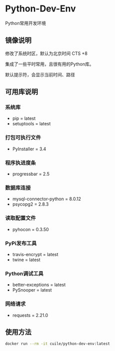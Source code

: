 # Python-Dev-Env
Python常用开发环境

## 镜像说明
修改了系统时区，默认为北京时间 CTS +8

集成了一些平时常用，且很有用的Python库。

默认提示符，会显示当前时间、路径

## 可用库说明
### 系统库
- pip = latest
- setuptools = latest

### 打包可执行文件
- PyInstaller = 3.4

### 程序执进度条
- progressbar = 2.5

### 数据库连接
- mysql-connector-python = 8.0.12
- psycopg2 = 2.8.3

### 读取配置文件
- pyhocon = 0.3.50

### PyPi发布工具
- travis-encrypt = latest
- twine = latest

### Python调试工具
- better-exceptions = latest
- PySnooper = latest

### 网络请求
- requests = 2.21.0

## 使用方法
```bash
docker run --rm -it cuile/python-dev-env:latest
```
